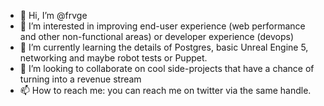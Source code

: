 - 👋 Hi, I’m @frvge
- 👀 I’m interested in improving end-user experience (web performance and other non-functional areas) or developer experience (devops)
- 🌱 I’m currently learning the details of Postgres, basic Unreal Engine 5, networking and maybe robot tests or Puppet.
- 💞️ I’m looking to collaborate on cool side-projects that have a chance of turning into a revenue stream
- 📫 How to reach me: you can reach me on twitter via the same handle.

<!---
frvge/frvge is a ✨ special ✨ repository because its `README.md` (this file) appears on your GitHub profile.
You can click the Preview link to take a look at your changes.
--->
